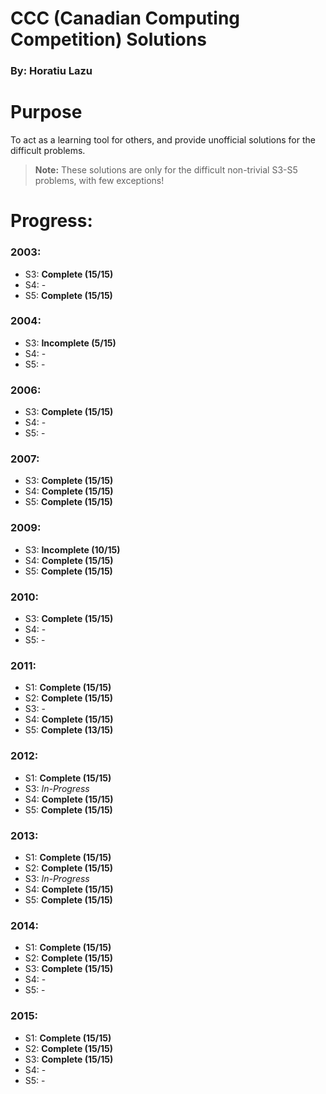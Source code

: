 # CCC (Canadian Computing Competition) Solutions
### By: Horatiu Lazu

# Purpose
To act as a learning tool for others, and provide unofficial solutions for the difficult problems.
> **Note:** These solutions are only for the difficult non-trivial S3-S5 problems, with few exceptions!

# Progress:

### 2003:
* S3: **Complete (15/15)**
* S4: -
* S5: **Complete (15/15)**

### 2004:
* S3: **Incomplete (5/15)**
* S4: -
* S5: -

### 2006:
* S3: **Complete (15/15)**
* S4: -
* S5: -

### 2007:
* S3: **Complete (15/15)**
* S4: **Complete (15/15)**
* S5: **Complete (15/15)**

### 2009:
* S3: **Incomplete (10/15)**
* S4: **Complete (15/15)**
* S5: **Complete (15/15)**

### 2010:
* S3: **Complete (15/15)**
* S4: -
* S5: -

### 2011:
* S1: **Complete (15/15)**
* S2: **Complete (15/15)**
* S3: -
* S4: **Complete (15/15)**
* S5: **Complete (13/15)**

### 2012:
* S1: **Complete (15/15)**
* S3: _In-Progress_
* S4: **Complete (15/15)**
* S5: **Complete (15/15)**

### 2013:
* S1: **Complete (15/15)**
* S2: **Complete (15/15)**
* S3: _In-Progress_
* S4: **Complete (15/15)**
* S5: **Complete (15/15)**

### 2014:
* S1: **Complete (15/15)**
* S2: **Complete (15/15)**
* S3: **Complete (15/15)**
* S4: -
* S5: -

### 2015:
* S1: **Complete (15/15)**
* S2: **Complete (15/15)**
* S3: **Complete (15/15)**
* S4: -
* S5: -

